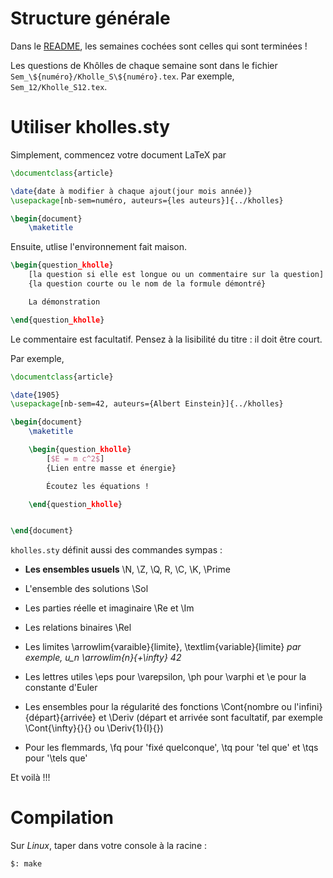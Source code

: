 # Structure générale

Dans le [README](README.md), les semaines cochées sont celles qui sont terminées !

Les questions de Khôlles de chaque semaine sont dans le fichier `Sem_\${numéro}/Kholle_S\${numéro}.tex`. Par exemple, `Sem_12/Kholle_S12.tex`.

# Utiliser kholles.sty

Simplement, commencez votre document LaTeX par

```latex
\documentclass{article}

\date{date à modifier à chaque ajout(jour mois année)}
\usepackage[nb-sem=numéro, auteurs={les auteurs}]{../kholles}

\begin{document}
    \maketitle
```

Ensuite, utlise l'environnement fait maison.

```latex
\begin{question_kholle}
    [la question si elle est longue ou un commentaire sur la question]
    {la question courte ou le nom de la formule démontré}

    La démonstration

\end{question_kholle}
```

Le commentaire est facultatif. Pensez à la lisibilité du titre : il doit être court.

Par exemple,

```latex
\documentclass{article}

\date{1905}
\usepackage[nb-sem=42, auteurs={Albert Einstein}]{../kholles}

\begin{document}
    \maketitle

    \begin{question_kholle}
        [$E = m c^2$]
        {Lien entre masse et énergie}

        Écoutez les équations !

    \end{question_kholle}


\end{document}
```

`kholles.sty` définit aussi des commandes sympas :

- **Les ensembles usuels** \N, \Z, \Q, R, \C, \K, \Prime

- L'ensemble des solutions \Sol

- Les parties réelle et imaginaire \Re et \Im

- Les relations binaires \Rel

- Les limites \arrowlim{varaible}{limite}, \textlim{variable}{limite} *par exemple, u_n \arrowlim{n}{+\infty} 42*

- Les lettres utiles \eps pour \varepsilon, \ph pour \varphi et \e pour la constante d'Euler

- Les ensembles pour la régularité des fonctions \Cont{nombre ou l'infini}{départ}{arrivée} et \Deriv (départ et arrivée sont facultatif, par exemple \Cont{\infty}{}{} ou \Deriv{1}{I}{})

- Pour les flemmards, \fq pour 'fixé quelconque', \tq pour 'tel que' et \tqs pour '\tels que'

Et voilà !!!

# Compilation

Sur *Linux*, taper dans votre console à la racine :

```shell
$: make
```
